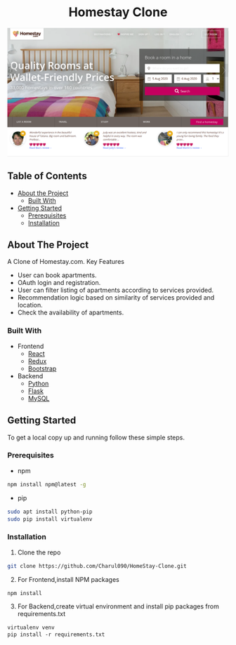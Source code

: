 

<p>
  <h1 align="center">Homestay Clone</h1>
</p>
  
![alt text](https://raw.githubusercontent.com/Charul090/HomeStay-Clone/master/project_guide/homestay.png "Home Screenshot")


## Table of Contents

* [About the Project](#about-the-project)
  * [Built With](#built-with)
* [Getting Started](#getting-started)
  * [Prerequisites](#prerequisites)
  * [Installation](#installation)




## About The Project


A Clone of Homestay.com. Key Features
  - User can book apartments.
  - OAuth login and registration.
  - User can filter listing of apartments according to services provided.
  - Recommendation logic based on similarity of services provided and location.
  - Check the availability of apartments.

### Built With
- Frontend
    - [React](https://reactjs.org/)
    - [Redux](https://redux.js.org/)
    - [Bootstrap](https://getbootstrap.com/)
- Backend
    - [Python](https://www.python.org/)
    - [Flask](https://flask.palletsprojects.com/en/1.1.x/)
    - [MySQL](https://www.mysql.com/)

## Getting Started

To get a local copy up and running follow these simple steps.

### Prerequisites

* npm
```sh
npm install npm@latest -g
```
* pip
```sh
sudo apt install python-pip
sudo pip install virtualenv 
```

### Installation
 
1. Clone the repo
```sh
git clone https://github.com/Charul090/HomeStay-Clone.git
```
2. For Frontend,install NPM packages
```sh
npm install
```

3. For Backend,create virtual environment and install pip packages from requirements.txt
```
virtualenv venv
pip install -r requirements.txt
```

